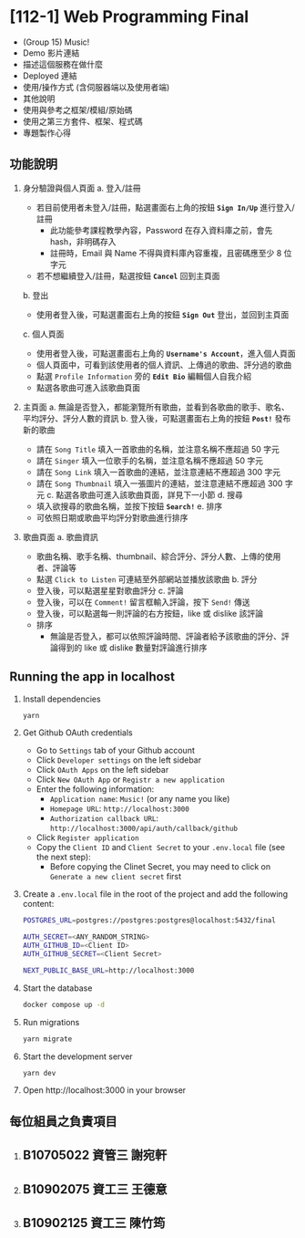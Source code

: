 # [112-1] Web Programming Final

- (Group 15) Music!
- Demo 影片連結
- 描述這個服務在做什麼
- Deployed 連結
- 使用/操作方式 (含伺服器端以及使用者端)
- 其他說明
- 使用與參考之框架/模組/原始碼
- 使用之第三方套件、框架、程式碼
- 專題製作心得

## 功能說明

1. 身分驗證與個人頁面
   a. 登入/註冊
      - 若目前使用者未登入/註冊，點選畫面右上角的按鈕 **`Sign In/Up`** 進行登入/註冊
         - 此功能參考課程教學內容，Password 在存入資料庫之前，會先 hash，非明碼存入
         - 註冊時，Email 與 Name 不得與資料庫內容重複，且密碼應至少 8 位字元
      - 若不想繼續登入/註冊，點選按鈕 **`Cancel`** 回到主頁面

   b. 登出
      - 使用者登入後，可點選畫面右上角的按鈕 **`Sign Out`** 登出，並回到主頁面

   c. 個人頁面
      - 使用者登入後，可點選畫面右上角的 **`Username's Account`**，進入個人頁面
      - 個人頁面中，可看到該使用者的個人資訊、上傳過的歌曲、評分過的歌曲
      - 點選 `Profile Information` 旁的 **`Edit Bio`** 編輯個人自我介紹
      - 點選各歌曲可進入該歌曲頁面

2. 主頁面
   a. 無論是否登入，都能瀏覽所有歌曲，並看到各歌曲的歌手、歌名、平均評分、評分人數的資訊
   b. 登入後，可點選畫面右上角的按鈕 **`Post!`** 發布新的歌曲
      - 請在 `Song Title` 填入一首歌曲的名稱，並注意名稱不應超過 50 字元
      - 請在 `Singer` 填入一位歌手的名稱，並注意名稱不應超過 50 字元
      - 請在 `Song Link` 填入一首歌曲的連結，並注意連結不應超過 300 字元
      - 請在 `Song Thumbnail` 填入一張圖片的連結，並注意連結不應超過 300 字元
   c. 點選各歌曲可進入該歌曲頁面，詳見下一小節
   d. 搜尋
      - 填入欲搜尋的歌曲名稱，並按下按鈕 **`Search!`**
   e. 排序
      - 可依照日期或歌曲平均評分對歌曲進行排序

3. 歌曲頁面
   a. 歌曲資訊
      - 歌曲名稱、歌手名稱、thumbnail、綜合評分、評分人數、上傳的使用者、評論等
      - 點選 `Click to Listen` 可連結至外部網站並播放該歌曲
   b. 評分
      - 登入後，可以點選星星對歌曲評分
   c. 評論
      - 登入後，可以在 `Comment!` 留言框輸入評論，按下 `Send!` 傳送
      - 登入後，可以點選每一則評論的右方按鈕，like 或 dislike 該評論
      - 排序
         - 無論是否登入，都可以依照評論時間、評論者給予該歌曲的評分、評論得到的 like 或 dislike 數量對評論進行排序

## Running the app in localhost

1. Install dependencies

   ```bash
   yarn
   ```

2. Get Github OAuth credentials
   - Go to `Settings` tab of your Github account
   - Click `Developer settings` on the left sidebar
   - Click `OAuth Apps` on the left sidebar
   - Click `New OAuth App` or `Registr a new application`
   - Enter the following information:
     - `Application name`: `Music!` (or any name you like)
     - `Homepage URL`: `http://localhost:3000`
     - `Authorization callback URL`: `http://localhost:3000/api/auth/callback/github`
   - Click `Register application`
   - Copy the `Client ID` and `Client Secret` to your `.env.local` file (see the next step):
     - Before copying the Clinet Secret, you may need to click on `Generate a new client secret` first

3. Create a `.env.local` file in the root of the project and add the following content:

   ```bash
   POSTGRES_URL=postgres://postgres:postgres@localhost:5432/final

   AUTH_SECRET=<ANY_RANDOM_STRING>
   AUTH_GITHUB_ID=<Client ID>
   AUTH_GITHUB_SECRET=<Client Secret>

   NEXT_PUBLIC_BASE_URL=http://localhost:3000
   ```

4. Start the database
   ```bash
   docker compose up -d
   ```

5. Run migrations
   ```bash
   yarn migrate
   ```

6. Start the development server
   ```bash
   yarn dev
   ```

7. Open http://localhost:3000 in your browser

## 每位組員之負責項目

1. B10705022 資管三 謝宛軒
   - 
2. B10902075 資工三 王德意
   - 
3. B10902125 資工三 陳竹筠
   - 
